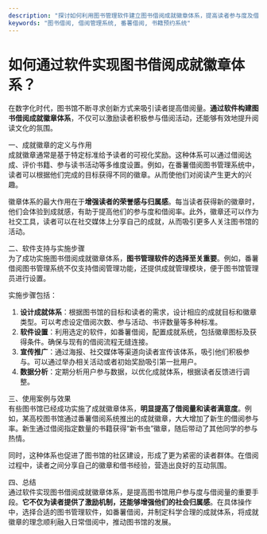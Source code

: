 ```yaml
---
description: "探讨如何利用图书管理软件建立图书借阅成就徽章体系，提高读者参与度及借阅量。"
keywords: "图书借阅, 借阅管理系统, 番薯借阅, 书籍预约系统"
---
```

# 如何通过软件实现图书借阅成就徽章体系？

在数字化时代，图书馆不断寻求创新方式来吸引读者提高借阅量。**通过软件构建图书借阅成就徽章体系**，不仅可以激励读者积极参与借阅活动，还能够有效地提升阅读文化的氛围。

一、成就徽章的定义与作用  
成就徽章通常是基于特定标准给予读者的可视化奖励。这种体系可以通过借阅达成、评价书籍、参与读书活动等多维度设置。例如，在番薯借阅图书管理系统中，读者可以根据他们完成的目标获得不同的徽章。从而使他们对阅读产生更大的兴趣。

徽章体系的最大作用在于**增强读者的荣誉感与归属感**。每当读者获得新的徽章时，他们会体验到成就感，有助于提高他们的参与度和借阅率。此外，徽章还可以作为社交工具，读者可以在社交媒体上分享自己的成就，从而吸引更多人关注图书馆的活动。

二、软件支持与实施步骤  
为了成功实施图书借阅成就徽章体系，**图书管理软件的选择至关重要**。例如，番薯借阅图书管理系统不仅支持借阅管理功能，还提供成就管理模块，便于图书馆管理员进行设置。

实施步骤包括：  
1. **设计成就体系**：根据图书馆的目标和读者的需求，设计相应的成就目标和徽章类型。可以考虑设定借阅次数、参与活动、书评数量等多种标准。  
2. **软件设置**：利用选定的软件，如番薯借阅，配置成就系统，包括徽章图标及获得条件。确保与现有的借阅流程无缝连接。  
3. **宣传推广**：通过海报、社交媒体等渠道向读者宣传该体系，吸引他们积极参与。可以通过举办相关活动或者初始奖励吸引第一批用户。  
4. **数据分析**：定期分析用户参与数据，以优化成就体系，根据读者反馈进行调整。

三、使用案例与效果  
有些图书馆已经成功实施了成就徽章体系，**明显提高了借阅量和读者满意度**。例如，某高校图书馆通过番薯借阅系统推出的成就徽章，大大增加了新生的借阅参与率。新生通过借阅指定数量的书籍获得“新书虫”徽章，随后带动了其他同学的参与热情。

同时，这种体系也促进了图书馆的社区建设，形成了更为紧密的读者群体。在借阅过程中，读者之间分享自己的徽章和借书经验，营造出良好的互动氛围。

四、总结  
通过软件实现图书借阅成就徽章体系，是提高图书馆用户参与度与借阅量的重要手段。**它不仅为读者提供了激励机制，还能够增强他们的社会归属感**。在具体操作中，选择合适的图书管理软件，如番薯借阅，并制定科学合理的成就体系，将成就徽章的理念顺利融入日常借阅中，推动图书馆的发展。
